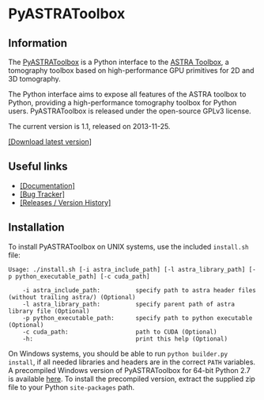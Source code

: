 PyASTRAToolbox
==============

## Information
The [PyASTRAToolbox](http://dmpelt.github.io/pyastratoolbox/) is a Python interface to the [ASTRA Toolbox](https://code.google.com/p/astra-toolbox/),
a tomography toolbox based on high-performance GPU primitives for 2D and 3D tomography.

The Python interface aims to expose all features of the ASTRA toolbox to Python, providing a high-performance
tomography toolbox for Python users. PyASTRAToolbox is released under the open-source GPLv3 license.

The current version is 1.1, released on 2013-11-25.

[\[Download latest version\]](https://github.com/dmpelt/pyastratoolbox/releases/latest)

## Useful links
* [\[Documentation\]](http://dmpelt.github.io/pyastratoolbox/doc/index.html)
* [\[Bug Tracker\]](https://github.com/dmpelt/pyastratoolbox/issues)
* [\[Releases / Version History\]](https://github.com/dmpelt/pyastratoolbox/releases)

## Installation
To install PyASTRAToolbox on UNIX systems, use the included `install.sh` file:

    Usage: ./install.sh [-i astra_include_path] [-l astra_library_path] [-p python_executable_path] [-c cuda_path]

        -i astra_include_path:          specify path to astra header files (without trailing astra/) (Optional)
        -l astra_library_path:          specify parent path of astra library file (Optional)
        -p python_executable_path:      specify path to python executable (Optional)
        -c cuda_path:                   path to CUDA (Optional)
        -h:                             print this help (Optional)

On Windows systems, you should be able to run `python builder.py install`, if all needed libraries and headers are in
the correct `PATH` variables. A precompiled Windows version of PyASTRAToolbox for 64-bit Python 2.7 is available 
[here](https://www.dropbox.com/s/g2yf1j1hq5rf29j/pyastratoolbox-1.2-win-x64-py2.7.zip). To install the precompiled version,
extract the supplied zip file to your Python `site-packages` path.
